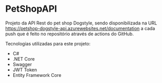 # PetShopAPI
Projeto da API Rest do pet shop Dogstyle, sendo disponibilizada na URL https://petshop-dogstyle-api.azurewebsites.net/documentation a cada push que é feito no repositório através de actions do GitHub.

Tecnologias utilizadas para este projeto:
<ul>
  <li>C#</li>
  <li>.NET Core</li>
  <li>Swagger</li>
  <li>JWT Token</li>
  <li>Entity Framework Core</li>
</ul>

